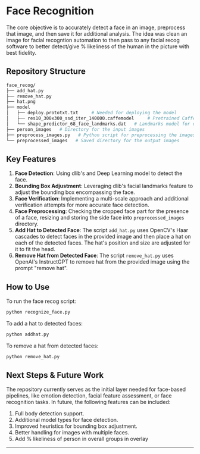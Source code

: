 # Face Recognition 

The core objective is to accurately detect a face in an image, preprocess that image, and then save it for additional analysis.  The idea was clean an image for facial recogntion automation to then pass to any facial recog software to better detect/give % likeliness of the human in the picture with best fidelity.

## Repository Structure
```bash
face_recog/
├── add_hat.py
├── remove_hat.py
├── hat.png
├── model
│   ├── deploy.prototxt.txt     # Needed for deploying the model
│   ├── res10_300x300_ssd_iter_140000.caffemodel     # Pretrained Caffe-based face detector
│   └── shape_predictor_68_face_landmarks.dat   # Landmarks model for detecting facial landmarks
├── person_images   # Directory for the input images
├── preprocess_images.py   # Python script for preprocessing the images
└── preprocessed_images   # Saved directory for the output images 
```

## Key Features
1. **Face Detection**: Using dlib's and Deep Learning model to detect the face.
2. **Bounding Box Adjustment**: Leveraging dlib's facial landmarks feature to adjust the bounding box encompassing the face.
3. **Face Verification**: Implementing a multi-scale approach and additional verification attempts for more accurate face detection.
4. **Face Preprocessing**: Checking the cropped face part for the presence of a face, resizing and storing the side face into `preprocessed_images` directory.
5. **Add Hat to Detected Face**: The script `add_hat.py` uses OpenCV's Haar cascades to detect faces in the provided image and then place a hat on each of the detected faces. The hat's position and size are adjusted for it to fit the head.
6. **Remove Hat from Detected Face**: The script `remove_hat.py` uses OpenAI's InstructGPT to remove hat from the provided image using the prompt "remove hat".

## How to Use
To run the face recog script:
```bash
python recognize_face.py
```
To add a hat to detected faces:
```bash
python addhat.py
```
To remove a hat from detected faces:
```bash
python remove_hat.py
```

## Next Steps & Future Work
The repository currently serves as the initial layer needed for face-based pipelines, like emotion detection, facial feature assessment, or face recognition tasks. In future, the following features can be included:
1. Full body detection support.
2. Additional model types for face detection.
3. Improved heuristics for bounding box adjustment.
4. Better handling for images with multiple faces.
5. Add % likeliness of person in overall groups in overlay

---
